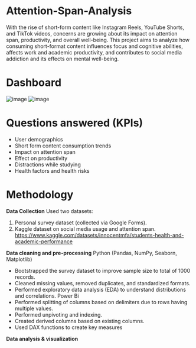 # Attention-Span-Analysis
With the rise of short-form content like Instagram Reels, YouTube Shorts, and TikTok videos, concerns are growing about its impact on attention span, productivity, and overall well-being. This project aims to analyze how consuming short-format content influences focus and cognitive abilities, affects work and academic productivity, and contributes to social media addiction and its effects on mental well-being.
# Dashboard
![image](https://github.com/user-attachments/assets/91def417-24ed-4040-b492-38a1a2b8d1ba)
![image](https://github.com/user-attachments/assets/247748ef-f500-4132-8c10-c03b1606b10c)

# Questions answered (KPIs)
* User demographics
* Short form content consumption trends
* Impact on attention span
* Effect on productivity
* Distractions while studying
* Health factors and health risks

# Methodology
**Data Collection**
Used two datasets:
1.	Personal survey dataset (collected via Google Forms).
2.	Kaggle dataset on social media usage and attention span.
https://www.kaggle.com/datasets/innocentmfa/students-health-and-academic-performance

**Data cleaning and pre-processing**
Python (Pandas, NumPy, Seaborn, Matplotlib) 
* Bootstrapped the survey dataset to improve sample size to total of 1000 records.
* Cleaned missing values, removed duplicates, and standardized formats.
* Performed exploratory data analysis (EDA) to understand distributions and correlations.
Power Bi
* Performed splitting of columns based on delimiters due to rows having multiple values. 
*	Performed unpivoting and indexing.
*	Created derived columns based on existing columns.
*	Used DAX functions to create key measures

**Data analysis & visualization**

